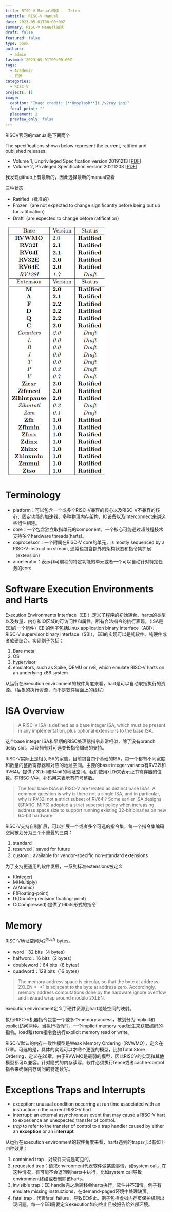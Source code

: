 ```yaml
---
title: RISC-V Manual阅读 —— Intro
subtitle: RISC-V Manual
date: 2023-05-01T00:00:00Z
summary: RISC-V Manual阅读 
draft: false
featured: false
type: book
authors:
  - admin
lastmod: 2023-05-01T00:00:00Z
tags:
  - Academic
  - 开源
categories:
  - RISC-V
projects: []
image:
  caption: "Image credit: [**Unsplash**](./v2ray.jpg)"
  focal_point: ""
  placement: 2
  preview_only: false
---
```


RISCV官网的manual是下面两个

The specifications shown below represent the current, ratified and published releases.

- Volume 1, Unprivileged Specification version 20191213 [[PDF](https://github.com/riscv/riscv-isa-manual/releases/download/Ratified-IMAFDQC/riscv-spec-20191213.pdf)]
- Volume 2, Privileged Specification version 20211203  [[PDF](https://github.com/riscv/riscv-isa-manual/releases/download/Priv-v1.12/riscv-privileged-20211203.pdf)]

我发现github上有最新的，因此选择最新的manual查看

三种状态

* Ratified（批准的）
* Frozen（are not expected to change significantly before being put up for ratification）
* Draft（are expected to change before ratification）

![image-20230418214032146](img/image-20230418214032146.png)

# Terminology

* platform：可以包含一个或多个RISC-V兼容的核心以及RISC-V不兼容的核心、固定功能的加速器、多种物理内存架构、IO设备以及interconnect来讲这些组件相连。
* core：一个包含独立取指单元的component。一个核心可能通过超线程技术支持多个hardware threads(harts)。
* coprocessor：一个附属在RISC-V core的单元，is mostly sequenced by a RISC-V instruction stream, 通常也包含额外的架构状态和指令集扩展（extension）
* accelerator：表示非可编程的特定功能的单元或者一个可以自动针对特定任务的core

# Software Execution Environments and Harts

Execution Environments Interface（EEI）定义了程序的初始转台、harts的类型以及数量、内存和IO区域的可访问性和属性，所有合法指令的执行表现。（ISA是EEI的一个组件）EEI的例子包括Linux application binary interface（ABI）、RISC-V supervisor binary interface（SBI），EEI的实现可以是纯软件、纯硬件或者软硬结合。实现例子包括：

1. Bare metal
2. OS
3. hypervisor
4. emulators, such as Spike, QEMU or rv8, which emulate RISC-V harts on an underlying x86 system

从运行在execution environment的软件角度来看，hart是可以自动取指执行的资源。（抽象的执行资源，而不是软件层面上的线程）

# ISA Overview

> A RISC-V ISA is defined as a base integer ISA, which must be present in any implementation, plus
> optional extensions to the base ISA.

这个base integer ISA和早期的RISC处理器指令非常相似，除了没有branch delay slot，以及拥有对可选变长指令编码的支持。

RISC-V实际上是相关ISA的家族，目前包含四个基础的ISA，每一个都有不同宽度和数量的整数寄存器和对应的地址空间。主要的base integer variants有RV32I和RV64I。提供了32bit和64bit的地址空间。我们使用```XLEN```来表示证书寄存器的位数。在RISC-V中，补码用来表示有符号整数。

> The four base ISAs in RISC-V are treated as distinct base ISAs. A common question is why is there not a single ISA, and in particular, why is RV32I not a strict subset of RV64I? Some earlier ISA designs (SPARC, MIPS) adopted a strict superset policy when increasing address space size to support running existing 32-bit binaries on new 64-bit hardware.

RISC-V支持自制扩展，可以扩展一个或者多个可选的指令集，每一个指令集编码空间被划分为三个不重叠的三类：

1. standard
2. reserved：saved for future
3. custom：available for vendor-specific non-standard extensions

为了支持更通用的软件发展，一系列标准extensions被定义

* I(Integer)
* M(Multiply)
* A(Atomic)
* F(Floating-point)
* D(Double-precision floating-point)
* C(Compressed):提供了16bits形式的指令

# Memory

RISC-V地址空间为2<sup>XLEN</sup> bytes。

* word：32 bits（4 bytes）
* halfword：16 bits（2 bytes）
* doubleword：64 bits（8 bytes）
* quadword：128 bits（16 bytes）

> The memory address space is circular, so that the byte at address 2XLEN *−*1 is adjacent to the byte at address zero. Accordingly, memory address computations done by the hardware ignore overflow and instead wrap around modulo 2XLEN.

execution environment定义了硬件资源到hart地址空间的映射。

执行RISC-V机器指令包含一个或多个memory access，被划分为implicit和explict访问两种。当执行指令时，一个implicit memory read发生来获取编码的指令。load和store指令会执行explicit memory read or write。

RISC-V默认的内存一致性模型是Weak Memory Ordering（RVWMO），定义在17章。可选的是，具体的实现可以才哟个更强的模型，比如Total Store Ordering，定义在26章。由于RVWMO是最弱的模型，因此RISCV的实现和其他模型都可以兼容。针对隐式的内存读写，软件必须执行fence或者cache-control指令来确保内存访问的特定读写。

# Exceptions Traps and Interrupts

* exception: unusual condition occurring at run time associated with an instruction in the current RISC-V hart
* interrupt:  an external asynchronous event that may cause a RISC-V hart to experience an unexpected transfer of control.
* *trap* to refer to the transfer of control to a trap handler caused by either an **exception** or an **interrupt**

从运行在execution environment的软件角度来看，harts遇到的traps可以有如下四种效果：

1. contained trap：对软件来说是可见的。
2. requested trap：请求environment代表软件做某些事情，如system call。在这种情况，有可能不会返回到harts中执行，比如system call导致environment终结或者删除该harts。
3. invisible trap：EE handle完之后转移会harts执行，软件并不知情。例子有emulate missing instructions，在demand-paged环境中处理缺页。
4. fatal trap：代表fatal failure，导致EE终止。例子包括虚拟内存页保护机制出现问题。每一个EEI需要定义execution如何终止且被报告给外部环境。

